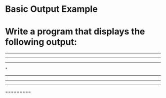 # Basic Output Example

Write a program that displays the following output:
=========
 *******
  *****
   ***
    *
   ***
  *****
 *******
=========
